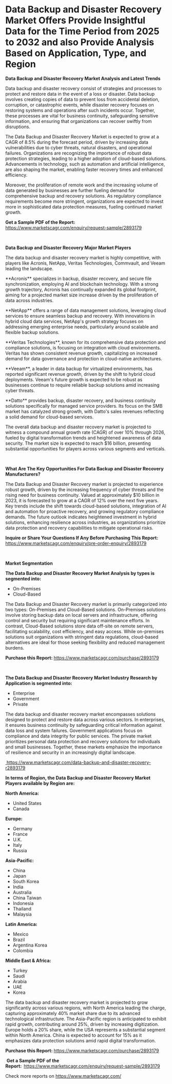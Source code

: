 <p><h1>Data Backup and Disaster Recovery Market Offers Provide Insightful Data for the Time Period from 2025 to 2032 and also Provide Analysis Based on Application, Type, and Region</h1></p><p><strong>Data Backup and Disaster Recovery Market Analysis and Latest Trends</strong></p>
<p><p>Data backup and disaster recovery consist of strategies and processes to protect and restore data in the event of a loss or disaster. Data backup involves creating copies of data to prevent loss from accidental deletion, corruption, or catastrophic events, while disaster recovery focuses on restoring systems and operations after such incidents occur. Together, these processes are vital for business continuity, safeguarding sensitive information, and ensuring that organizations can recover swiftly from disruptions.</p><p>The Data Backup and Disaster Recovery Market is expected to grow at a CAGR of 8.5% during the forecast period, driven by increasing data vulnerabilities due to cyber threats, natural disasters, and operational failures. Organizations are recognizing the importance of robust data protection strategies, leading to a higher adoption of cloud-based solutions. Advancements in technology, such as automation and artificial intelligence, are also shaping the market, enabling faster recovery times and enhanced efficiency.</p><p>Moreover, the proliferation of remote work and the increasing volume of data generated by businesses are further fueling demand for comprehensive backup and recovery solutions. As regulatory compliance requirements become more stringent, organizations are expected to invest more in sophisticated data protection measures, fueling continued market growth.</p></p>
<p><strong>Get a Sample PDF of the Report:&nbsp;</strong> <a href="https://www.marketscagr.com/enquiry/request-sample/2893179?utm_campaign=3249&utm_medium=2&utm_source=Github&utm_content=ia&utm_term=15032025&utm_id=data-backup-and-disaster-recovery">https://www.marketscagr.com/enquiry/request-sample/2893179</a></p>
<p>&nbsp;</p>
<p><strong>Data Backup and Disaster Recovery Major Market Players</strong></p>
<p><p>The data backup and disaster recovery market is highly competitive, with players like Acronis, NetApp, Veritas Technologies, Commvault, and Veeam leading the landscape. </p><p>**Acronis** specializes in backup, disaster recovery, and secure file synchronization, employing AI and blockchain technology. With a strong growth trajectory, Acronis has continually expanded its global footprint, aiming for a projected market size increase driven by the proliferation of data across industries.</p><p>**NetApp** offers a range of data management solutions, leveraging cloud services to ensure seamless backup and recovery. With innovations in hybrid cloud data services, NetApp's growth strategy focuses on addressing emerging enterprise needs, particularly around scalable and flexible backup solutions.</p><p>**Veritas Technologies**, known for its comprehensive data protection and compliance solutions, is focusing on integration with cloud environments. Veritas has shown consistent revenue growth, capitalizing on increased demand for data governance and protection in cloud-native architectures.</p><p>**Veeam**, a leader in data backup for virtualized environments, has reported significant revenue growth, driven by the shift to hybrid cloud deployments. Veeam's future growth is expected to be robust as businesses continue to require reliable backup solutions amid increasing cyber threats.</p><p>**Datto** provides backup, disaster recovery, and business continuity solutions specifically for managed service providers. Its focus on the SMB market has catalyzed strong growth, with Datto's sales revenues reflecting a solid demand for cloud-based services.</p><p>The overall data backup and disaster recovery market is projected to witness a compound annual growth rate (CAGR) of over 10% through 2026, fueled by digital transformation trends and heightened awareness of data security. The market size is expected to reach $16 billion, presenting substantial opportunities for players across various segments and verticals.</p></p>
<p>&nbsp;</p>
<p><strong>What Are The Key Opportunities For Data Backup and Disaster Recovery Manufacturers?</strong></p>
<p><p>The Data Backup and Disaster Recovery market is projected to experience robust growth, driven by the increasing frequency of cyber threats and the rising need for business continuity. Valued at approximately $10 billion in 2023, it is forecasted to grow at a CAGR of 12% over the next five years. Key trends include the shift towards cloud-based solutions, integration of AI and automation for proactive recovery, and growing regulatory compliance demands. The future outlook indicates heightened investment in hybrid solutions, enhancing resilience across industries, as organizations prioritize data protection and recovery capabilities to mitigate operational risks.</p></p>
<p><strong>Inquire or Share Your Questions If Any Before Purchasing This Report:</strong> <a href="https://www.marketscagr.com/enquiry/pre-order-enquiry/2893179?utm_campaign=3249&utm_medium=2&utm_source=Github&utm_content=ia&utm_term=15032025&utm_id=data-backup-and-disaster-recovery">https://www.marketscagr.com/enquiry/pre-order-enquiry/2893179</a></p>
<p>&nbsp;</p>
<p><strong>Market Segmentation</strong></p>
<p><strong>The Data Backup and Disaster Recovery Market Analysis by types is segmented into:</strong></p>
<p><ul><li>On-Premises</li><li>Cloud-Based</li></ul></p>
<p><p>The Data Backup and Disaster Recovery market is primarily categorized into two types: On-Premises and Cloud-Based solutions. On-Premises solutions involve storing backup data on local servers and infrastructure, offering control and security but requiring significant maintenance efforts. In contrast, Cloud-Based solutions store data off-site on remote servers, facilitating scalability, cost efficiency, and easy access. While on-premises solutions suit organizations with stringent data regulations, cloud-based alternatives are ideal for those seeking flexibility and reduced management burdens.</p></p>
<p><strong>Purchase this Report:&nbsp;</strong><a href="https://www.marketscagr.com/purchase/2893179?utm_campaign=3249&utm_medium=2&utm_source=Github&utm_content=ia&utm_term=15032025&utm_id=data-backup-and-disaster-recovery">https://www.marketscagr.com/purchase/2893179</a></p>
<p>&nbsp;</p>
<p><strong>The Data Backup and Disaster Recovery Market Industry Research by Application is segmented into:</strong></p>
<p><ul><li>Enterprise</li><li>Government</li><li>Private</li></ul></p>
<p><p>The data backup and disaster recovery market encompasses solutions designed to protect and restore data across various sectors. In enterprises, it ensures business continuity by safeguarding critical information against data loss and system failures. Government applications focus on compliance and data integrity for public services. The private market prioritizes personal data protection and recovery solutions for individuals and small businesses. Together, these markets emphasize the importance of resilience and security in an increasingly digital landscape.</p></p>
<p><a href="https://www.marketscagr.com/data-backup-and-disaster-recovery-r2893179?utm_campaign=3249&utm_medium=2&utm_source=Github&utm_content=ia&utm_term=15032025&utm_id=data-backup-and-disaster-recovery">&nbsp;https://www.marketscagr.com/data-backup-and-disaster-recovery-r2893179</a></p>
<p><strong>In terms of Region, the Data Backup and Disaster Recovery Market Players available by Region are:</strong></p>
<p>
    <p> <strong> North America: </strong>
        <ul>
            <li>United States</li>
            <li>Canada</li>
        </ul>
        </p> 
    <p> <strong> Europe: </strong>
        <ul>
            <li>Germany</li>
            <li>France</li>
            <li>U.K.</li>
            <li>Italy</li>
            <li>Russia</li>
        </ul>
        </p> 
    <p> <strong> Asia-Pacific: </strong>
        <ul>
            <li>China</li>
            <li>Japan</li>
            <li>South Korea</li>
            <li>India</li>
            <li>Australia</li>
            <li>China Taiwan</li>
            <li>Indonesia</li>
            <li>Thailand</li>
            <li>Malaysia</li>
        </ul>
        </p> 
    <p> <strong> Latin America: </strong>
        <ul>
            <li>Mexico</li>
            <li>Brazil</li>
            <li>Argentina Korea</li>
            <li>Colombia</li>
        </ul>
        </p> 
    <p> <strong> Middle East & Africa: </strong>
        <ul>
            <li>Turkey</li>
            <li>Saudi</li>
            <li>Arabia</li>
            <li>UAE</li>
            <li>Korea</li>
        </ul>
    </p>
    </p>
<p><p>The data backup and disaster recovery market is projected to grow significantly across various regions, with North America leading the charge, capturing approximately 40% market share due to its advanced technological infrastructure. The Asia-Pacific region is anticipated to exhibit rapid growth, contributing around 25%, driven by increasing digitization. Europe holds a 20% share, while the USA represents a substantial segment within North America. China is expected to account for 15% as it emphasizes data protection solutions amid rapid digital transformation.</p></p>
<p><strong>Purchase this Report: </strong><a href="https://www.marketscagr.com/purchase/2893179?utm_campaign=3249&utm_medium=2&utm_source=Github&utm_content=ia&utm_term=15032025&utm_id=data-backup-and-disaster-recovery">https://www.marketscagr.com/purchase/2893179</a></p>
<p>&nbsp;<strong>Get a Sample PDF of the Report:&nbsp;&nbsp;</strong><a href="https://www.marketscagr.com/enquiry/request-sample/2893179?utm_campaign=3249&utm_medium=2&utm_source=Github&utm_content=ia&utm_term=15032025&utm_id=data-backup-and-disaster-recovery">https://www.marketscagr.com/enquiry/request-sample/2893179</a></p>
<p><strong></strong></p>
<p>Check more reports on <a href="https://www.marketscagr.com/?utm_campaign=3249&utm_medium=2&utm_source=Github&utm_content=ia&utm_term=15032025&utm_id=data-backup-and-disaster-recovery">https://www.marketscagr.com/</a></p>